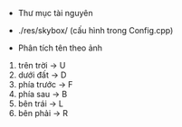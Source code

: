 
* Thư mục tài nguyên
- ./res/skybox/ (cấu hình trong Config.cpp)

* Phân tích tên theo ảnh
1. trên trời -> U
2. dưới đất -> D
3. phía trước -> F
4. phía sau -> B
5. bên trái -> L
6. bên phải -> R
